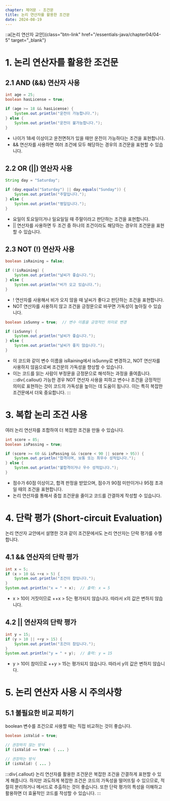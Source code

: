 ```yaml
---
chapter: 제어문 - 조건문
title: 논리 연산자를 활용한 조건문
date: 2024-08-19
---
```

::a[논리 연산자 교안]{class="btn-link" href="/essentials-java/chapter04/04-5" target="\_blank"}

# 1. 논리 연산자를 활용한 조건문
## 2.1 AND (&&) 연산자 사용
```java
int age = 25;
boolean hasLicense = true;

if (age >= 18 && hasLicense) {
    System.out.println("운전이 가능합니다.");
} else {
    System.out.println("운전이 불가능합니다.");
}
```
- 나이가 18세 이상이고 운전면허가 있을 때만 운전이 가능하다는 조건을 표현합니다.
- && 연산자를 사용하면 여러 조건에 모두 해당하는 경우의 조건문을 표현할 수 있습니다.

## 2.2 OR (||) 연산자 사용
```java
String day = "Saturday";

if (day.equals("Saturday") || day.equals("Sunday")) {
    System.out.println("주말입니다.");
} else {
    System.out.println("평일입니다.");
}
```
- 요일이 토요일이거나 일요일일 때 주말이라고 판단하는 조건을 표현합니다.
- || 연산자를 사용하면 두 조건 중 하나의 조건이라도 해당하는 경우의 조건문을 표현할 수 있습니다.

## 2.3 NOT (!) 연산자 사용
```java
boolean isRaining = false;

if (!isRaining) {
    System.out.println("날씨가 좋습니다.");
} else {
    System.out.println("비가 오고 있습니다.");
}
```
- ! 연산자를 사용해서 비가 오지 않을 때 날씨가 좋다고 판단하는 조건을 표현합니다.
- NOT 연산자를 사용하지 않고 조건을 긍정문으로 바꾸면 가독성이 높아질 수 있습니다.
```java
boolean isSunny = true;  // 변수 이름을 긍정적인 의미로 변경

if (isSunny) {
    System.out.println("날씨가 좋습니다.");
} else {
    System.out.println("날씨가 좋지 않습니다.");
}
```
- 이 코드와 같이 변수 이름을 isRaining에서 isSunny로 변경하고, NOT 연산자를 사용하지 않음으로써 조건문의 가독성을 향상할 수 있습니다.
- 이는 코드를 읽는 사람이 부정문을 긍정문으로 해석하는 과정을 줄여줍니다.
:::div{.callout}
가능한 경우 NOT 연산자 사용을 피하고 변수나 조건을 긍정적인 의미로 표현하는 것이 코드의 가독성을 높이는 데 도움이 됩니다. 이는 특히 복잡한 조건문에서 더욱 중요합니다.
:::

# 3. 복합 논리 조건 사용
여러 논리 연산자를 조합하여 더 복잡한 조건을 만들 수 있습니다.
```java
int score = 85;
boolean isPassing = true;

if (score >= 60 && isPassing && (score < 90 || score > 95)) {
    System.out.println("합격이며, 보통 또는 최우수 성적입니다.");
} else {
    System.out.println("불합격이거나 우수 성적입니다.");
}
```
- 점수가 60점 이상이고, 합격 판정을 받았으며, 점수가 90점 미만이거나 95점 초과일 때의 조건을 표현합니다.
- 논리 연산자를 통해서 중첩 조건문을 줄이고 코드를 간결하게 작성할 수 있습니다.

# 4. 단락 평가 (Short-circuit Evaluation)
논리 연산자 교안에서 설명한 것과 같이 조건문에서도 논리 연산자는 단락 평가를 수행합니다.
## 4.1 && 연산자의 단락 평가
```java
int x = 5;
if (x > 10 && ++x > 5) {
    System.out.println("조건이 참입니다.");
}
System.out.println("x = " + x);  // 출력: x = 5
```
- x > 10이 거짓이므로 ++x > 5는 평가되지 않습니다. 따라서 x의 값은 변하지 않습니다.

## 4.2 || 연산자의 단락 평가
```java
int y = 15;
if (y > 10 || ++y > 15) {
    System.out.println("조건이 참입니다.");
}
System.out.println("y = " + y);  // 출력: y = 15
```
- y > 10이 참이므로 ++y > 15는 평가되지 않습니다. 따라서 y의 값은 변하지 않습니다.

# 5. 논리 연산자 사용 시 주의사항
## 5.1 불필요한 비교 피하기
boolean 변수를 조건으로 사용할 때는 직접 비교하는 것이 좋습니다.
```java
boolean isValid = true;

// 권장하지 않는 방식
if (isValid == true) { ... }

// 권장하는 방식
if (isValid) { ... }
```

:::div{.callout}
논리 연산자를 활용한 조건문은 복잡한 조건을 간결하게 표현할 수 있게 해줍니다. 하지만 과도하게 복잡한 조건은 코드의 가독성을 떨어뜨릴 수 있으므로, 적절히 분리하거나 메서드로 추출하는 것이 좋습니다. 또한 단락 평가의 특성을 이해하고 활용하면 더 효율적인 코드를 작성할 수 있습니다.
:::